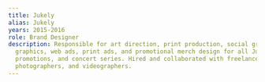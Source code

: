 ```yaml
---
title: Jukely
alias: Jukely
years: 2015-2016
role: Brand Designer
description: Responsible for art direction, print production, social graphics, motion
  graphics, web ads, print ads, and promotional merch design for all Jukely events,
  promotions, and concert series. Hired and collaborated with freelance designers,
  photographers, and videographers.
---
```


